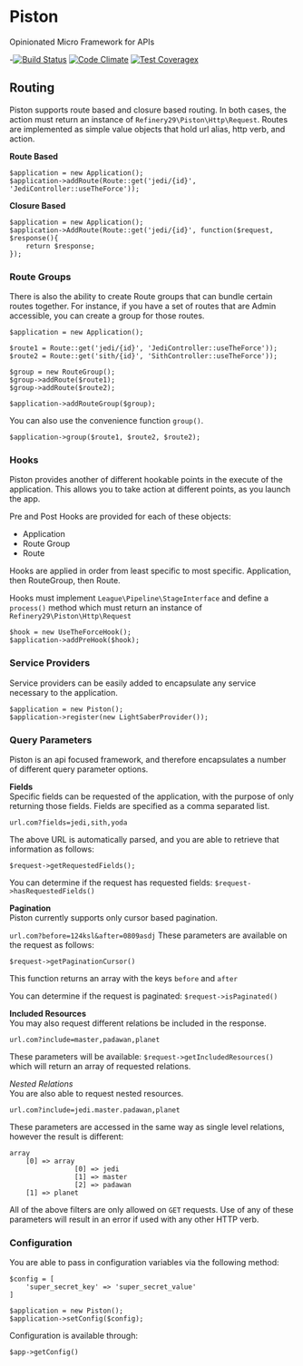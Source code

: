 # Piston
Opinionated Micro Framework for APIs

-[![Build Status](https://travis-ci.org/refinery29/piston.svg?branch=master)](https://travis-ci.org/refinery29/piston) [![Code Climate](https://codeclimate.com/github/refinery29/piston/badges/gpa.svg)](https://codeclimate.com/github/refinery29/piston) [![Test Coveragex](https://codeclimate.com/github/refinery29/piston/badges/coverage.svg)](https://codeclimate.com/github/refinery29/piston/coverage)

## Routing

Piston supports route based and closure based routing. In both cases, the action must return an instance of `Refinery29\Piston\Http\Request`. Routes are implemented as simple value objects that hold url alias, http verb, and action. 

**Route Based**
```
$application = new Application();
$application->addRoute(Route::get('jedi/{id}', 'JediController::useTheForce'));
```

**Closure Based**
```
$application = new Application();
$application->AddRoute(Route::get('jedi/{id}', function($request, $response(){
	return $response;
});
```

### Route Groups
There is also the ability to create Route groups that can bundle certain routes together. For instance, if you have a set of routes that are Admin accessible, you can create a group for those routes. 

```
$application = new Application();

$route1 = Route::get('jedi/{id}', 'JediController::useTheForce'));
$route2 = Route::get('sith/{id}', 'SithController::useTheForce'));

$group = new RouteGroup();
$group->addRoute($route1);
$group->addRoute($route2);

$application->addRouteGroup($group);
```

You can also use the convenience function `group()`. 

```
$application->group($route1, $route2, $route2);
```

### Hooks
Piston provides another of different hookable points in the execute of the application. This allows you to take action at different points, as you launch the app. 

Pre and Post Hooks are provided for each of these objects:   
- Application   
- Route Group  
- Route   

Hooks are applied in order from least specific to most specific. Application, then RouteGroup, then Route. 

Hooks must implement `League\Pipeline\StageInterface` and define a `process()` method which must return an instance of `Refinery29\Piston\Http\Request`

```
$hook = new UseTheForceHook();
$application->addPreHook($hook);
```

### Service Providers
Service providers can be easily added to encapsulate any service necessary to the application. 

```
$application = new Piston();
$application->register(new LightSaberProvider());
```

### Query Parameters
Piston is an api focused framework, and therefore encapsulates a number of different query parameter options. 

**Fields**  
Specific fields can be requested of the application, with the purpose of only returning those fields. Fields are specified as a comma separated list.

`url.com?fields=jedi,sith,yoda`

The above URL is automatically parsed, and you are able to retrieve that information as follows: 

`$request->getRequestedFields();`

You can determine if the request has requested fields: 
`$request->hasRequestedFields()`

**Pagination**  
Piston currently supports only cursor based pagination. 

`url.com?before=124ksl&after=0809asdj`
These parameters are available on the request as follows:  

`$request->getPaginationCursor()`  

This function returns an array with the keys `before` and `after`

You can determine if the request is paginated: 
`$request->isPaginated()`

**Included Resources**    
You may also request different relations be included in the response. 

`url.com?include=master,padawan,planet`

These parameters will be available:
`$request->getIncludedResources()` which will return an array of requested relations.

*Nested Relations*    
You are also able to request nested resources. 

`url.com?include=jedi.master.padawan,planet`

These parameters are accessed in the same way as single level relations, however the result is different:

```
array 
	[0] => array 
   				[0] => jedi
   				[1] => master
   				[2] => padawan
   	[1] => planet
```


All of the above filters are only allowed on `GET` requests. Use of any of these parameters will result in an error if used with any other HTTP verb.

### Configuration
You are able to pass in configuration variables via the following method:  

```
$config = [
    'super_secret_key' => 'super_secret_value'
]

$application = new Piston();
$application->setConfig($config);
```

Configuration is available through: 

```
$app->getConfig()
```